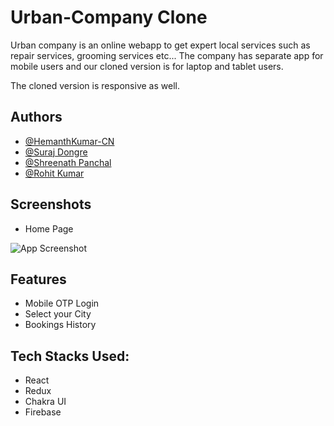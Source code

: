 
# Urban-Company Clone
Urban company is an online webapp to get expert local services such as 
repair services, grooming services etc...
The company has separate app for mobile users and our cloned version is 
for laptop and tablet users.

The cloned version is responsive as well.

## Authors

- [@HemanthKumar-CN](https://github.com/HemanthKumar-CN)
- [@Suraj Dongre](https://github.com/surajDongre-16)
- [@Shreenath Panchal](https://github.com/Aknathpanchal)
- [@Rohit Kumar](https://github.com/rk6093720)



## Screenshots

- Home Page

![App Screenshot](https://i.ibb.co/Mf7PwLp/uc.png)


## Features

- Mobile OTP Login
- Select your City
- Bookings History


## Tech Stacks Used:

- React
- Redux
- Chakra UI
- Firebase




